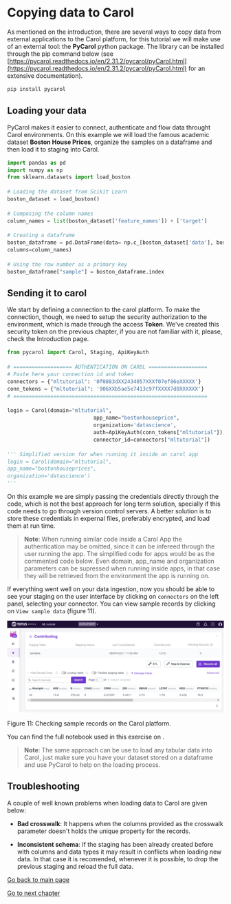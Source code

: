 # Copying data to Carol

As mentioned on the introduction, there are several ways to copy data from external applications to the Carol platform, for this tutorial we will make use of an external tool: the **PyCarol** python package. The library can be installed through the pip command below (see [https://pycarol.readthedocs.io/en/2.31.2/pycarol/pyCarol.html](https://pycarol.readthedocs.io/en/2.31.2/pycarol/pyCarol.html) for an extensive documentation).

```python
pip install pycarol
```

## Loading your data

PyCarol makes it easier to connect, authenticate and flow data throught Carol environments. On this example we will load the famous academic dataset **Boston House Prices**, organize the samples on a dataframe and then load it to staging into Carol.

```python
import pandas as pd
import numpy as np
from sklearn.datasets import load_boston

# Loading the dataset from Scikit Learn
boston_dataset = load_boston()

# Composing the column names
column_names = list(boston_dataset['feature_names']) + ['target']

# Creating a dataframe
boston_dataframe = pd.DataFrame(data= np.c_[boston_dataset['data'], boston_dataset['target']],
columns=column_names)

# Using the row number as a primary key
boston_dataframe["sample"] = boston_dataframe.index
```

## Sending it to carol

We start by defining a connection to the carol platform. To make the connection, though, we need to setup the security authorization to the environment, which is made through the access **Token**. We've created this security token on the previous chapter, if you are not familiar with it, please, check the Introduction page.

```python
from pycarol import Carol, Staging, ApiKeyAuth

# =================== AUTHENTICATION ON CAROL ===================
# Paste here your connection id and token
connectors = {"mltutorial": '0f0883dXX2434057XXXf07ef86eXXXXX'}
conn_tokens = {"mltutorial": '906XXb5ae5e7413c97fXXXX7d0XXXXXX'}
# ===============================================================

login = Carol(domain="mltutorial", 
							app_name="bostonhouseprice", 
							organization='datascience',
							auth=ApiKeyAuth(conn_tokens["mltutorial"]),
							connector_id=connectors["mltutorial"])

''' Simplified version for when running it inside an carol app
login = Carol(domain="mltutorial",
app_name="bostonhouseprices",
organization='datascience')
'''
```

On this example we are simply passing the credentials directly through the code, which is not the best approach for long term solution, specially if this code needs to go through version control servers. A better solution is to store these credentials in expernal files, preferably encrypted, and load them at run time.

> **Note**: When running similar code inside a Carol App the authentication may be omitted, since it can be infereed through the user running the app. The simplified code for apps would be as the commented code below. Even domain, app_name and organization parameters can be supressed when running inside apps, in that case they will be retrieved from the environment the app is running on.

If everything went well on your data ingestion, now you should be able to see your staging on the user interface by clicking on `connectors` on the left panel, selecting your connector. You can view sample records by clicking on `View sample data` (figure 11).

![../res/ch2_fig1.png](../res/ch2_fig1.png)

Figure 11: Checking sample records on the Carol platform.

You can find the full notebook used in this exercise on <put the link to git>.

> **Note**: The same approach can be use to load any tabular data into Carol, just make sure you have your dataset stored on a dataframe and use PyCarol to help on the loading process.

## Troubleshooting

A couple of well known problems when loading data to Carol are given below:

- **Bad crosswalk**: It happens when the columns provided as the crosswalk parameter doesn't holds the unique property for the records.

- **Inconsistent schema**: If the staging has been already created before with columns and data types it may result in conflicts when loading new data. In that case it is recomended, whenever it is possible, to drop the previous staging and reload the full data.

[Go back to main page](../../)

[Go to next chapter](../ch3_datamodel/)